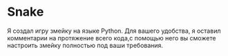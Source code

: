 # Snake
Я создал игру змейку на языке Python. Для вашего удобства, я оставил комментарии на протяжение всего кода,с помощью него вы сможете настроить змейку полностью под ваши требования.
